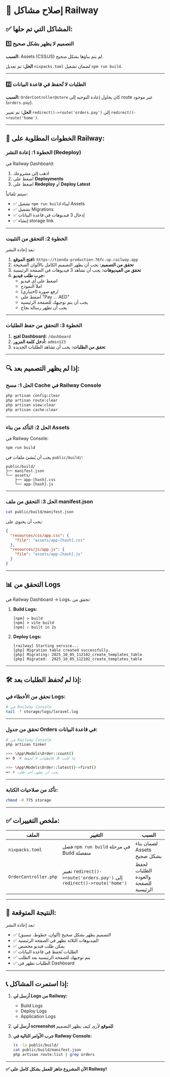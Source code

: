 # 🔧 إصلاح مشاكل Railway

## ✅ المشاكل التي تم حلها:

### 1️⃣ **التصميم لا يظهر بشكل صحيح**

**السبب:** Assets (CSS/JS) لم يتم بناؤها بشكل صحيح.

**الحل:** تم تعديل `nixpacks.toml` لضمان تشغيل `npm run build`.

---

### 2️⃣ **الطلبات لا تُحفظ في قاعدة البيانات**

**السبب:** `OrderController@store` كان يحاول إعادة التوجيه إلى route غير موجود (`orders.pay`).

**الحل:** تم تغيير `redirect()->route('orders.pay')` إلى `redirect()->route('home')`.

---

## 🚀 الخطوات المطلوبة على Railway:

### الخطوة 1: إعادة النشر (Redeploy)

في Railway Dashboard:
1. اذهب إلى مشروعك
2. اضغط على **Deployments**
3. اضغط على **Redeploy** أو **Deploy Latest**

سيتم تلقائياً:
- ✅ تشغيل `npm run build` لبناء Assets
- ✅ تشغيل Migrations
- ✅ إدخال 3 فيديوهات في قاعدة البيانات
- ✅ إنشاء storage link

---

### الخطوة 2: التحقق من التثبيت

بعد إعادة النشر:

1. **افتح الموقع:** `https://tienda-production-76fc.up.railway.app`
2. **تحقق من التصميم:** يجب أن يظهر التصميم الكامل بالألوان الصحيحة
3. **تحقق من الفيديوهات:** يجب أن تشاهد 3 فيديوهات في الصفحة الرئيسية
4. **جرب طلب فيديو:**
   - اضغط على أي فيديو
   - املأ النموذج
   - ارفع صورة (اختياري)
   - اضغط على "Pay ... AED"
   - يجب أن يتم توجيهك للصفحة الرئيسية
   - يجب أن تظهر رسالة نجاح

---

### الخطوة 3: التحقق من حفظ الطلبات

1. **افتح Dashboard:** `/dashboard`
2. **أدخل كلمة المرور:** `admin123`
3. **تحقق من الطلبات:** يجب أن تشاهد الطلبات الجديدة

---

## 🔍 إذا لم يظهر التصميم بعد:

### الحل 1: مسح Cache في Railway Console

```bash
php artisan config:clear
php artisan route:clear
php artisan view:clear
php artisan cache:clear
```

---

### الحل 2: التأكد من بناء Assets

في Railway Console:

```bash
npm run build
```

يجب أن يُنشئ ملفات في `public/build/`:
```
public/build/
├── manifest.json
└── assets/
    ├── app-[hash].css
    └── app-[hash].js
```

---

### الحل 3: التحقق من ملف manifest.json

```bash
cat public/build/manifest.json
```

يجب أن يحتوي على:
```json
{
  "resources/css/app.css": {
    "file": "assets/app-[hash].css"
  },
  "resources/js/app.js": {
    "file": "assets/app-[hash].js"
  }
}
```

---

## 📊 التحقق من Logs

في Railway Dashboard → Logs، تحقق من:

1. **Build Logs:**
   ```
   [npm] > build
   [npm] > vite build
   [npm] ✓ built in 2s
   ```

2. **Deploy Logs:**
   ```
   [railway] Starting service...
   [php] Migration table created successfully.
   [php] Migrating: 2025_10_05_112102_create_templates_table
   [php] Migrated:  2025_10_05_112102_create_templates_table
   ```

---

## 🛠️ إذا لم تُحفظ الطلبات بعد:

### تحقق من الأخطاء في Logs:

```bash
# في Railway Console
tail -f storage/logs/laravel.log
```

---

### تحقق من جدول Orders في قاعدة البيانات:

```bash
# في Railway Console
php artisan tinker

>>> \App\Models\Order::count()
=> 0  # إذا كانت 0، فالطلبات لا تُحفظ

>>> \App\Models\Order::latest()->first()
=> # يجب أن يظهر آخر طلب
```

---

### تأكد من صلاحيات الكتابة:

```bash
chmod -R 775 storage
```

---

## ✅ ملخص التغييرات:

| الملف | التغيير | السبب |
|------|---------|-------|
| `nixpacks.toml` | فصل `npm run build` في مرحلة Build منفصلة | لضمان بناء Assets بشكل صحيح |
| `OrderController.php` | تغيير `redirect()->route('orders.pay')` إلى `redirect()->route('home')` | لحفظ الطلبات والعودة للصفحة الرئيسية |

---

## 🎯 النتيجة المتوقعة:

بعد إعادة النشر:
- ✅ التصميم يظهر بشكل صحيح (ألوان، خطوط، تنسيق)
- ✅ الفيديوهات الثلاثة تظهر في الصفحة الرئيسية
- ✅ يمكن طلب فيديو مخصص
- ✅ الطلبات تُحفظ في قاعدة البيانات
- ✅ يتم توجيهك للصفحة الرئيسية بعد الطلب
- ✅ الطلبات تظهر في Dashboard

---

## 📞 إذا استمرت المشاكل:

1. **أرسل لي Logs من Railway:**
   - Build Logs
   - Deploy Logs
   - Application Logs

2. **أرسل لي screenshot للموقع** لأرى كيف يظهر التصميم

3. **جرب الأوامر التالية في Railway Console:**
   ```bash
   ls -la public/build/
   cat public/build/manifest.json
   php artisan route:list | grep orders
   ```

---

**✅ الآن المشروع جاهز للعمل بشكل كامل على Railway!**


